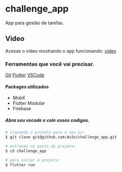 # challenge_app

App para gestão de tarefas.

## Video

Acesse o video mostrando o app funcionando: [video](https://www.loom.com/share/83735a5c7ea14634b4060729022cfc86?sid=8e3ce4be-8360-4b98-9c41-c82be36edb85)


### Ferramentas que você vai precisar.

[Git](https://git-scm.com)
[Flutter](https://docs.flutter.dev/get-started/install)
[VSCode](https://code.visualstudio.com/)

#### Packages utilizados

- MobX
- Flutter Modular
- Firebase

##### Abra seu vscode e cole esses codigos.

```bash
# clonando o projeto para o seu pc:
$ git clone git@github.com:Av3z/challenge_app.git

# entrando na pasta do projeto:
$ cd challenge_app

# para inciar o projeto:
$ flutter run


